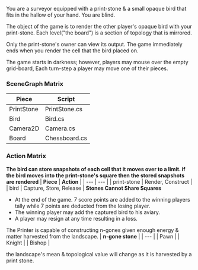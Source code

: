 You are a surveyor equipped with a print-stone & a small opaque bird that fits in the hallow of your hand. You are blind.

The object of the game is to render the other player's opaque bird with your print-stone. Each level("the board") is a section of topology that is mirrored.

Only the print-stone's owner can view its output. The game immediately ends when you render the cell that the bird placed on.

The game starts in darkness; however, players may mouse over the empty grid-board, Each turn-step a player may move one of their pieces. 

### SceneGraph Matrix
| **Piece** | **Script** |
| --- | --- |
| PrintStone | PrintStone.cs | 
| Bird | Bird.cs | 
| Camera2D | Camera.cs | 
| Board | Chessboard.cs |

### Action Matrix
**The bird can store snapshots of each cell that it moves over to a limit. if the bird moves into the print-stone's square then the stored snapshots are rendered**
| **Piece** | **Action** | 
| --- | --- | 
| print-stone | Render, Construct  | 
| bird | Capture, Store, Release | 
**Stones Cannot Share Squares**

- At the end of the game. 7 score points are added to the winning players tally while 7 points are deducted from the losing player.
- The winning player may add the captured bird to his aviary. 
- A player may resign at any time resulting in a loss.

The Printer is capable of constructing n-gones given enough energy & matter harvested from the landscape.
| **n-gone stone** | 
| --- |
| Pawn | 
| Knight | 
| Bishop | 

the landscape's mean & topological value will change as it is harvested by a print stone.


  



